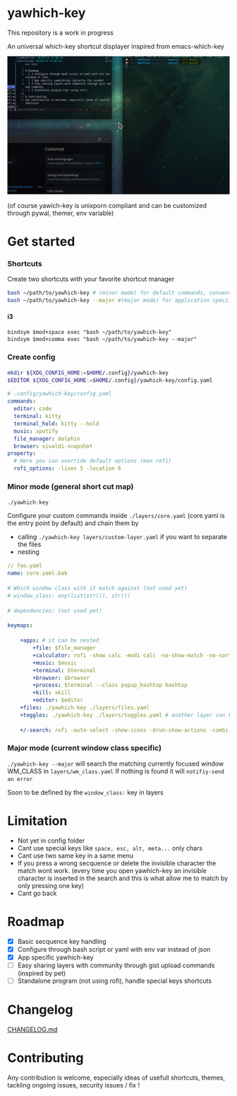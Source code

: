 # yawhich-key

This repository is a work in progress

An universal which-key shortcut displayer inspired from emacs-which-key 

![preview](./docs/assets/yawhich-key.gif)

(of course yawich-key is unixporn compliant and can be customized through pywal, themer, env variable)

# Get started

### Shortcuts
Create two shortcuts with your favorite shortcut manager
```bash
bash ~/path/to/yawhich-key # (minor mode) for default commands, conventionaly on space
bash ~/path/to/yawhich-key --major #(major mode) for application specific commands, conventionaly on comma
```
#### i3

```
bindsym $mod+space exec "bash ~/path/to/yawhich-key"
bindsym $mod+comma exec "bash ~/path/to/yawhich-key --major"

```

### Create config 
```bash
mkdir ${XDG_CONFIG_HOME:=$HOME/.config}/yawhich-key
$EDITOR ${XDG_CONFIG_HOME:=$HOME/.config}/yawhich-key/config.yaml
```

```yaml
# .config/yawhich-key/config.yaml
commands:
  editor: code
  terminal: kitty
  terminal_hold: kitty --hold
  music: spotify
  file_manager: dolphin
  browser: vivaldi-snapshot
property:
  # Here you can override default options (man rofi)
  rofi_options: -lines 5 -location 6
```



###  Minor mode (general short cut map)
`./yawhich-key`

Configure your custom commands inside `./layers/core.yaml` (core.yaml is the entry point by default) and chain them by 
- calling `./yawhich-key layers/custom-layer.yaml` if you want to separate the files
- nesting 

```yaml
// foo.yaml
name: core.yaml.bak

# Which window class with it match against (not used yet)
# window_class: any(list(str()), str())

# dependencies: (not used yet)

keymaps:
    
    +apps: # it can be nested
        +file: $file_manager
        +calculator: rofi -show calc -modi calc -no-show-match -no-sort
        +music: $music
        +terminal: $terminal
        +browser: $browser
        +process: $terminal --class popup_bashtop bashtop
        +kill: xkill
        +editor: $editor
    +files: ./yawhich-key ./layers/files.yaml
    +toggles: ./yawhich-key ./layers/toggles.yaml # another layer can be calledinstead of nesting
    
    +/-search: rofi -auto-select -show-icons -drun-show-actions -combi-modi window,drun,ssh -show combi -modi combi


```


###  Major mode (current window class specific)
`./yawhich-key --major` will search the matching currently focused window WM_CLASS in `layers/wm_class.yaml`
If nothing is found it will `notifiy-send an error`

Soon to be defined by the `window_class:` key in layers

# Limitation
- Not yet in config folder
- Cant use special keys like `space, esc, alt, meta...` only chars
- Cant use two same key in a same menu
- If you press a wrong secquence or delete the invisible character the match wont work. (every time you open yawhich-key an invisible character is inserted in the search and this is what allow me to match by only pressing one key)
- Cant go back

# Roadmap
- [x] Basic secquence key handling
- [x] Configure through bash script or yaml with env var instead of json
- [x] App specific yawhich-key
- [ ] Easy sharing layers with community through gist upload commands (inspired by pet)
- [ ] Standalone program (not using rofi), handle special keys shortcuts

# Changelog
[CHANGELOG.md](./CHANGELOG.md)

# Contributing
Any contribution is welcome, especially ideas of usefull shortcuts,
themes, tackling ongoing issues, security issues / fix !
